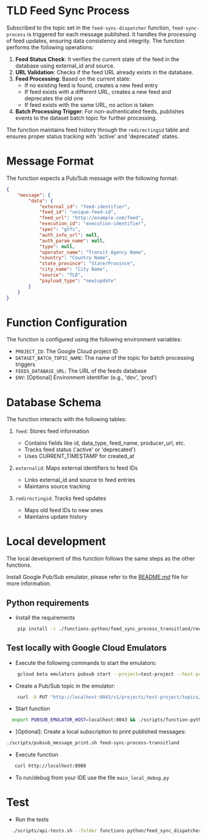 # TLD Feed Sync Process

Subscribed to the topic set in the `feed-sync-dispatcher` function, `feed-sync-process` is triggered for each message published. It handles the processing of feed updates, ensuring data consistency and integrity. The function performs the following operations:

1. **Feed Status Check**: It verifies the current state of the feed in the database using external_id and source.
2. **URL Validation**: Checks if the feed URL already exists in the database.
3. **Feed Processing**: Based on the current state:
   - If no existing feed is found, creates a new feed entry
   - If feed exists with a different URL, creates a new feed and deprecates the old one
   - If feed exists with the same URL, no action is taken
4. **Batch Processing Trigger**: For non-authenticated feeds, publishes events to the dataset batch topic for further processing.

The function maintains feed history through the `redirectingid` table and ensures proper status tracking with 'active' and 'deprecated' states.

# Message Format
The function expects a Pub/Sub message with the following format:
```json
{
    "message": {
        "data": {
            "external_id": "feed-identifier",
            "feed_id": "unique-feed-id",
            "feed_url": "http://example.com/feed",
            "execution_id": "execution-identifier",
            "spec": "gtfs",
            "auth_info_url": null,
            "auth_param_name": null,
            "type": null,
            "operator_name": "Transit Agency Name",
            "country": "Country Name",
            "state_province": "State/Province",
            "city_name": "City Name",
            "source": "TLD",
            "payload_type": "new|update"
        }
    }
}
```

# Function Configuration
The function is configured using the following environment variables:
- `PROJECT_ID`: The Google Cloud project ID
- `DATASET_BATCH_TOPIC_NAME`: The name of the topic for batch processing triggers
- `FEEDS_DATABASE_URL`: The URL of the feeds database
- `ENV`: [Optional] Environment identifier (e.g., 'dev', 'prod')

# Database Schema
The function interacts with the following tables:
1. `feed`: Stores feed information
   - Contains fields like id, data_type, feed_name, producer_url, etc.
   - Tracks feed status ('active' or 'deprecated')
   - Uses CURRENT_TIMESTAMP for created_at

2. `externalid`: Maps external identifiers to feed IDs
   - Links external_id and source to feed entries
   - Maintains source tracking

3. `redirectingid`: Tracks feed updates
   - Maps old feed IDs to new ones
   - Maintains update history

# Local development
The local development of this function follows the same steps as the other functions.

Install Google Pub/Sub emulator, please refer to the [README.md](../README.md) file for more information.

## Python requirements

- Install the requirements
```bash
    pip install -r ./functions-python/feed_sync_process_transitland/requirements.txt
```

## Test locally with Google Cloud Emulators

- Execute the following commands to start the emulators:
```bash
    gcloud beta emulators pubsub start --project=test-project --host-port='localhost:8043'
```

- Create a Pub/Sub topic in the emulator:
```bash
    curl -X PUT "http://localhost:8043/v1/projects/test-project/topics/feed-sync-transitland"
```

- Start function
```bash
  export PUBSUB_EMULATOR_HOST=localhost:8043 && ./scripts/function-python-run.sh --function_name feed_sync_process_transitland
```

- [Optional]: Create a local subscription to print published messages:
```bash
./scripts/pubsub_message_print.sh feed-sync-process-transitland
```

- Execute function
```bash
   curl http://localhost:8080
```

- To run/debug from your IDE use the file `main_local_debug.py`

# Test
- Run the tests
```bash
  ./scripts/api-tests.sh --folder functions-python/feed_sync_dispatcher_transitland 
```
